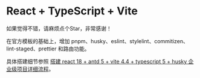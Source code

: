 # React + TypeScript + Vite

如果觉得不错，请麻烦点个Star，非常感谢！

在官方模板的基础上，增加 pnpm、husky、eslint、stylelint、commitizen、lint-staged、prettier 和路由功能。

具体搭建细节参照 [搭建 react 18 + antd 5 + vite 4.4 + typescript 5 + husky 企业级项目详细流程](https://juejin.cn/post/7260526125847838757)。
